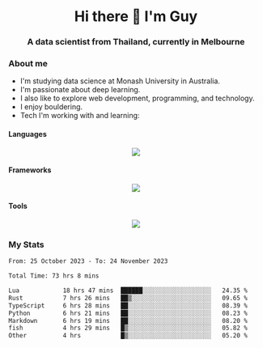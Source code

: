 <h1 align="center">Hi there 👋 I'm Guy</h1>
<h3 align="center">A data scientist from Thailand, currently in Melbourne</h3>

### About me

- I'm studying data science at Monash University in Australia.
- I'm passionate about deep learning.
- I also like to explore web development, programming, and technology.
- I enjoy bouldering.
- Tech I'm working with and learning:

#### Languages

<div align="center">
    <img src="https://skillicons.dev/icons?i=py,ts,js,html,css,rust" />
</div>

#### Frameworks

<div align="center">
    <img src="https://skillicons.dev/icons?i=pytorch,tensorflow,fastapi,react" /><br>
</div>

#### Tools

<div align="center">
    <img src="https://skillicons.dev/icons?i=postgres,redis,docker" /><br>
</div>

### My Stats

<!--START_SECTION:waka-->

```txt
From: 25 October 2023 - To: 24 November 2023

Total Time: 73 hrs 8 mins

Lua            18 hrs 47 mins  ██████░░░░░░░░░░░░░░░░░░░   24.35 %
Rust           7 hrs 26 mins   ██▒░░░░░░░░░░░░░░░░░░░░░░   09.65 %
TypeScript     6 hrs 28 mins   ██░░░░░░░░░░░░░░░░░░░░░░░   08.39 %
Python         6 hrs 21 mins   ██░░░░░░░░░░░░░░░░░░░░░░░   08.23 %
Markdown       6 hrs 19 mins   ██░░░░░░░░░░░░░░░░░░░░░░░   08.20 %
fish           4 hrs 29 mins   █▒░░░░░░░░░░░░░░░░░░░░░░░   05.82 %
Other          4 hrs           █▒░░░░░░░░░░░░░░░░░░░░░░░   05.20 %
```

<!--END_SECTION:waka-->
